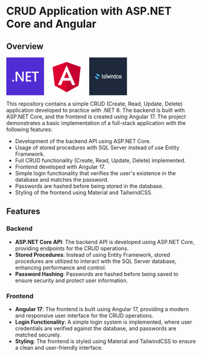 # CRUD Application with ASP.NET Core and Angular

## Overview

<div style="display: flex; gap: 10px;">
    <img src="imagenes/logos/net.png" alt=".NET" width="100" />
    <img src="imagenes/logos/angular.png" alt="Angular" width="100" />
    <img src="imagenes/logos/tailwindcss.png" alt="TailwindCSS" width="100" />
</div>

This repository contains a simple CRUD (Create, Read, Update, Delete) application developed to practice with .NET 8. The backend is built with ASP.NET Core, and the frontend is created using Angular 17. The project demonstrates a basic implementation of a full-stack application with the following features:

- Development of the backend API using ASP.NET Core.
- Usage of stored procedures with SQL Server instead of use Entity Framework.
- Full CRUD functionality (Create, Read, Update, Delete) implemented.
- Frontend developed with Angular 17.
- Simple login functionality that verifies the user's existence in the database and matches the password.
- Passwords are hashed before being stored in the database.
- Styling of the frontend using Material and TailwindCSS.

## Features

### Backend

- **ASP.NET Core API**: The backend API is developed using ASP.NET Core, providing endpoints for the CRUD operations.
- **Stored Procedures**: Instead of using Entity Framework, stored procedures are utilized to interact with the SQL Server database, enhancing performance and control.
- **Password Hashing**: Passwords are hashed before being saved to ensure security and protect user information.

### Frontend

- **Angular 17**: The frontend is built using Angular 17, providing a modern and responsive user interface for the CRUD operations.
- **Login Functionality**: A simple login system is implemented, where user credentials are verified against the database, and passwords are matched securely.
- **Styling**: The frontend is styled using Material and TailwindCSS to ensure a clean and user-friendly interface.

